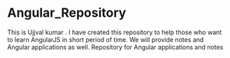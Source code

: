 # Angular_Repository
This is Ujjval kumar . I have created this repository to help those who want to learn
AngularJS in short period of time.
We will provide notes and Angular applications as well.
Repository for Angular applications and notes
